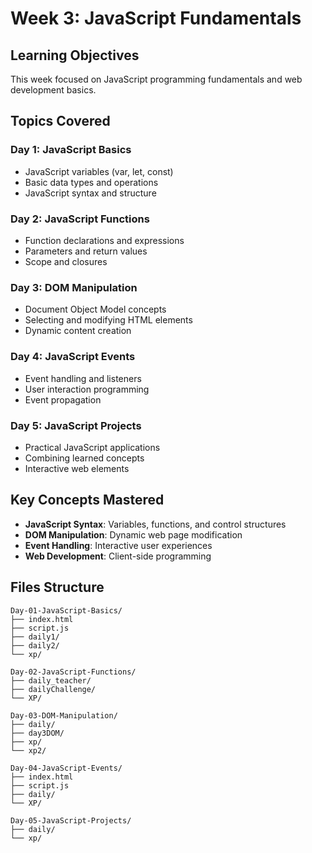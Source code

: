 # Week 3: JavaScript Fundamentals

## Learning Objectives
This week focused on JavaScript programming fundamentals and web development basics.

## Topics Covered

### Day 1: JavaScript Basics
- JavaScript variables (var, let, const)
- Basic data types and operations
- JavaScript syntax and structure

### Day 2: JavaScript Functions
- Function declarations and expressions
- Parameters and return values
- Scope and closures

### Day 3: DOM Manipulation
- Document Object Model concepts
- Selecting and modifying HTML elements
- Dynamic content creation

### Day 4: JavaScript Events
- Event handling and listeners
- User interaction programming
- Event propagation

### Day 5: JavaScript Projects
- Practical JavaScript applications
- Combining learned concepts
- Interactive web elements

## Key Concepts Mastered
- **JavaScript Syntax**: Variables, functions, and control structures
- **DOM Manipulation**: Dynamic web page modification
- **Event Handling**: Interactive user experiences
- **Web Development**: Client-side programming

## Files Structure
```
Day-01-JavaScript-Basics/
├── index.html
├── script.js
├── daily1/
├── daily2/
└── xp/

Day-02-JavaScript-Functions/
├── daily_teacher/
├── dailyChallenge/
└── XP/

Day-03-DOM-Manipulation/
├── daily/
├── day3DOM/
├── xp/
└── xp2/

Day-04-JavaScript-Events/
├── index.html
├── script.js
├── daily/
└── XP/

Day-05-JavaScript-Projects/
├── daily/
└── xp/
```